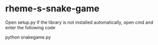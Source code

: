 # rheme-s-snake-game
Open setup.py
If the library is not installed automatically,
open cmd and enter the following code 

python snakegame.py

